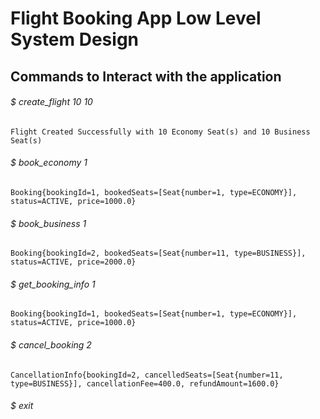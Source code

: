 # Flight Booking App Low Level System Design

## Commands to Interact with the application

###### $ create_flight 10 10
`Flight Created Successfully with 10 Economy Seat(s) and 10 Business Seat(s)`
###### $ book_economy 1
`Booking{bookingId=1, bookedSeats=[Seat{number=1, type=ECONOMY}], status=ACTIVE, price=1000.0}`
###### $ book_business 1
`Booking{bookingId=2, bookedSeats=[Seat{number=11, type=BUSINESS}], status=ACTIVE, price=2000.0}`
###### $ get_booking_info 1
`Booking{bookingId=1, bookedSeats=[Seat{number=1, type=ECONOMY}], status=ACTIVE, price=1000.0}`
###### $ cancel_booking 2
`CancellationInfo{bookingId=2, cancelledSeats=[Seat{number=11, type=BUSINESS}], cancellationFee=400.0, refundAmount=1600.0}`
###### $ exit

